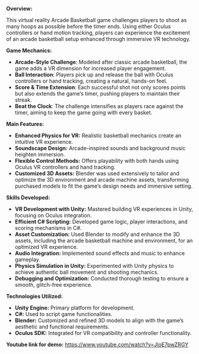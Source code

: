 **Overview:**

This virtual reality Arcade Basketball game challenges players to shoot as many hoops as possible before the timer ends. Using either Oculus controllers or hand motion tracking, players can experience the excitement of an arcade basketball setup enhanced through immersive VR technology.

**Game Mechanics:**

 * **Arcade-Style Challenge**: Modeled after classic arcade basketball, the game adds a VR dimension for increased player engagement.
 * **Ball Interaction**: Players pick up and release the ball with Oculus controllers or hand tracking, creating a natural, hands-on feel.
 * **Score & Time Extension**: Each successful shot not only scores points but also extends the game’s timer, pushing players to maintain their streak.
 * **Beat the Clock**: The challenge intensifies as players race against the timer, aiming to keep the game going with every basket.



**Main Features:**

  * **Enhanced Physics for VR:** Realistic basketball mechanics create an intuitive VR experience.
  * **Soundscape Design:** Arcade-inspired sounds and background music heighten immersion.
  * **Flexible Control Methods:** Offers playability with both hands using Oculus VR controllers and hand tracking.
  * **Customized 3D Assets:** Blender was used extensively to tailor and optimize the 3D environment and arcade machine assets, transforming purchased models to fit the game’s design needs and immersive setting.

**Skills Developed:**

* **VR Development with Unity:** Mastered building VR experiences in Unity, focusing on Oculus integration.
* **Efficient C# Scripting:** Developed game logic, player interactions, and scoring mechanisms in C#.
* **Asset Customization:** Used Blender to modify and enhance the 3D assets, including the arcade basketball machine and environment, for an optimized VR experience.
* **Audio Integration:** Implemented sound effects and music to enhance gameplay.
* **Physics Simulation in Unity:** Experimented with Unity physics to achieve authentic ball movement and shooting mechanics.
* **Debugging and Optimization:** Conducted thorough testing to ensure a smooth, glitch-free experience.

**Technologies Utilized:**

* **Unity Engine:** Primary platform for development.
* **C#:** Used to script game functionalities.
* **Blender:** Customized and refined 3D models to align with the game’s aesthetic and functional requirements.
* **Oculus SDK:** Integrated for VR compatibility and controller functionality.


**Youtube link for demo:** https://www.youtube.com/watch?v=JloE7pwZRGY
